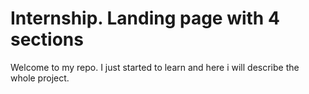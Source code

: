 # Internship. Landing page with 4 sections
Welcome to my repo. I just started to learn and here i will describe the whole project.
